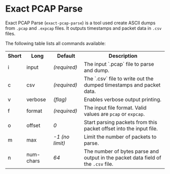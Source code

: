 # Exact PCAP Parse

Exact PCAP Parse (`exact-pcap-parse`) is a tool used create ASCII dumps from `.pcap` and `.expcap` files. It outputs timestamps and packet data in `.csv` files.

The following table lists all commands available:

<table>
  <tr>
    <th>Short</th>
    <th>Long</th>
    <th>Default</th>
    <th>Description</th>
  </tr>
  <tr>
    <td>i</td>
    <td>input</td>
    <td><em>(required)</em></td>
    <td>
	  The input `.pcap` file to parse and dump.
    </td>
  </tr>
  <tr>
    <td>c</td>
    <td>csv</td>
    <td><em>(required)</em></td>
    <td>
      The `.csv` file to write out the dumped timestamps and packet data.
    </td>
  </tr>
  <tr>
    <td>v</td>
    <td>verbose</td>
    <td><em>(flag)</em></td>
    <td>
      Enables verbose output printing.
    </td>
  </tr>
  <tr>
    <td>f</td>
    <td>format</td>
    <td><em>(required)</em></td>
    <td>
	  The input file format. Valid values are <code>pcap</code> or <code>expcap</code>.
    </td>
  </tr>
  <tr>
    <td>o</td>
    <td>offset</td>
    <td><em>0</em></td>
    <td>
	  Start parsing packets from this packet offset into the input file.
    </td>
  </tr>
  <tr>
    <td>m</td>
    <td>max</td>
    <td><em>-1 (no limit)</em></td>
    <td>
      Limit the number of packets to parse.
    </td>
  </tr>
  <tr>
    <td>n</td>
    <td>num-chars</td>
    <td><em>64</em></td>
    <td>
	  The number of bytes parse and output in the packet data field of the <code>.csv</code> file.
    </td>
  </tr>
</table>

